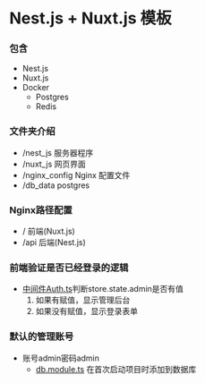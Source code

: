 # Nest.js + Nuxt.js 模板

### 包含
- Nest.js
- Nuxt.js
- Docker
    - Postgres
    - Redis

### 文件夹介绍

- /nest_js 服务器程序
- /nuxt_js 网页界面
- /nginx_config Nginx 配置文件
- /db_data postgres

### Nginx路径配置
- / 前端(Nuxt.js)
- /api 后端(Nest.js)

### 前端验证是否已经登录的逻辑
- [中间件Auth.ts](./nuxt_js/middleware/auth.ts)判断store.state.admin是否有值
    1. 如果有赋值，显示管理后台
    2. 如果没有赋值，显示登录表单
     
### 默认的管理账号
- 账号admin密码admin
    - [db.module.ts](./nest_js/src/db/db.module.ts) 在首次启动项目时添加到数据库